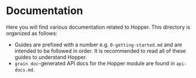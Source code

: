 # Documentation
Here you will find various documentation related to Hopper. This directory is organized as follows:
- Guides are prefixed with a number e.g. `0-getting-started.md` and are intended to be followed in order. It is recommended to read all of these guides to understand Hopper.
- `grain doc`-generated API docs for the Hopper module are found in `api-docs.md`.
